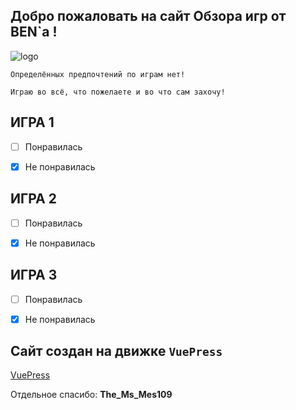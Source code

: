 ## Добро пожаловать на сайт Обзора игр от BEN`a !

<!-- you don't need to prepend `/bar/` to `/images/hero.png` manually -->
![logo](https://games.streamsbyben.ru/images/hero2.png)

` Определённых предпочтений по играм нет! `

` Играю во всё, что пожелаете и во что сам захочу! `

## ИГРА 1


- [ ] Понравилась

- [x] Не понравилась
## ИГРА 2


- [ ] Понравилась

- [x] Не понравилась
## ИГРА 3


- [ ] Понравилась

- [x] Не понравилась
		  
		  
## Сайт создан на движке `VuePress`
[VuePress](https://vuepress.vuejs.org/)


Отдельное спасибо:
**The_Ms_Mes109**


